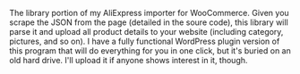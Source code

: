 The library portion of my AliExpress importer for WooCommerce. Given you scrape the JSON from the page (detailed in the soure code), this library will parse it and upload all product details to your website (including category, pictures, and so on). I have a fully functional WordPress plugin version of this program that will do everything for you in one click, but it's buried on an old hard drive. I'll upload it if anyone shows interest in it, though.
